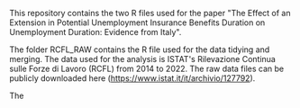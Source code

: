 This repository contains the two R files used for the paper "The Effect of an Extension in Potential Unemployment Insurance Benefits Duration on Unemployment Duration: Evidence from Italy".

The folder RCFL_RAW contains the R file used for the data tidying and merging. The data used for the analysis is ISTAT's Rilevazione Continua sulle Forze di Lavoro (RCFL) from 2014 to 2022. The raw data files can be publicly downloaded here (https://www.istat.it/it/archivio/127792).

The 
